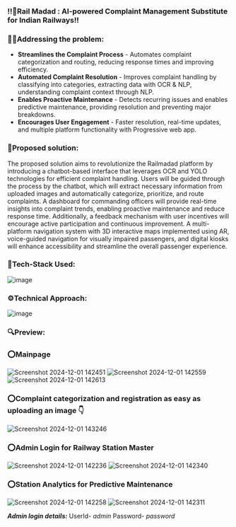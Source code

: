 ### ‼️🚅**Rail Madad : Al-powered Complaint Management Substitute for Indian Railways**‼️


### 🙋‍♂️Addressing the problem:

- **Streamlines the Complaint Process** - Automates complaint categorization and routing, reducing response times and improving efficiency.
- **Automated Complaint Resolution**  - Improves complaint handling by classifying into categories, extracting data with OCR & NLP, understanding complaint context through NLP.
- **Enables Proactive Maintenance** - Detects recurring issues and enables predictive maintenance, providing resolution and preventing major breakdowns. 
- **Encourages User Engagement** - Faster resolution, real-time updates, and multiple platform functionality with Progressive web app.

### 🥇Proposed solution:
The proposed solution aims to revolutionize the Railmadad platform by introducing a chatbot-based interface that leverages OCR and YOLO technologies for efficient complaint handling. Users will be guided through the process by the chatbot, which will extract necessary information from uploaded images and automatically categorize, prioritize, and route complaints. A dashboard for commanding officers will provide real-time insights into complaint trends, enabling proactive maintenance and reduce response time. Additionally, a feedback mechanism with user incentives will encourage active participation and continuous improvement. A multi-platform navigation system with 3D interactive maps implemented using AR, voice-guided navigation for visually impaired passengers, and digital kiosks will enhance accessibility and streamline the overall passenger experience.

### 🔧Tech-Stack Used:
![image](https://github.com/user-attachments/assets/7fbcb087-c435-4641-9506-bc9049e317dc)

### ⚙️Technical Approach:
![image](https://github.com/user-attachments/assets/7a2c64f4-0398-4f06-9b6e-00d18495d99a)

### 🔍**Preview:** 

### ⭕Mainpage
![Screenshot 2024-12-01 142451](https://github.com/user-attachments/assets/2bd9d202-20a7-4a2e-9379-121e749f20f6)
![Screenshot 2024-12-01 142559](https://github.com/user-attachments/assets/4c438242-b740-4045-af7c-d95282dd5538)
![Screenshot 2024-12-01 142613](https://github.com/user-attachments/assets/3caf58e3-8f8c-4f0e-aa3d-b88947ada95a)

### ⭕**Complaint categorization and registration as easy as uploading an image 👇**
![Screenshot 2024-12-01 143246](https://github.com/user-attachments/assets/d642982e-683e-4caf-8c1f-23c27cd6814e)

### ⭕**Admin Login for Railway Station Master**
![Screenshot 2024-12-01 142236](https://github.com/user-attachments/assets/87482fe0-9198-44bd-bd2f-e38164a2e97f)
![Screenshot 2024-12-01 142340](https://github.com/user-attachments/assets/bc20787c-0138-4450-b269-108920391404)

### ⭕Station Analytics for Predictive Maintenance
![Screenshot 2024-12-01 142258](https://github.com/user-attachments/assets/b4955694-6b9a-4886-856c-04649f99e4ee)
![Screenshot 2024-12-01 142311](https://github.com/user-attachments/assets/1de4f476-e08d-448f-922a-b1f1ceaadfec)


**_Admin login details:_**
UserId- _admin_
Password- _password_
